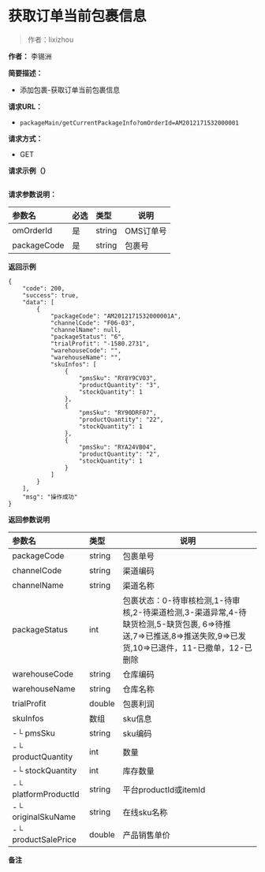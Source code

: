 # 获取订单当前包裹信息

> 作者：lixizhou

**作者：** 李锡洲

    
**简要描述：** 

- 添加包裹-获取订单当前包裹信息

**请求URL：** 
- `packageMain/getCurrentPackageInfo?omOrderId=AM2012171532000001`
  
**请求方式：**
- GET 

**请求示例（）**

``` 

```

**请求参数说明：** 

|参数名|必选|类型|说明|
|:----    |:---|:----- |-----   |
|omOrderId|是|string|OMS订单号
|packageCode|是|string|包裹号
 **返回示例**

``` 
{
    "code": 200,
    "success": true,
    "data": [
        {
            "packageCode": "AM2012171532000001A",
            "channelCode": "F06-03",
            "channelName": null,
            "packageStatus": "6",
            "trialProfit": "-1580.2731",
			"warehouseCode": "",
			"warehouseName": "",
            "skuInfos": [
                {
                    "pmsSku": "RY8Y9CV03",
                    "productQuantity": "3",
					"stockQuantity": 1
                },
                {
                    "pmsSku": "RY90DRF07",
                    "productQuantity": "22",
					"stockQuantity": 1
                },
                {
                    "pmsSku": "RYA24VB04",
                    "productQuantity": "2",
					"stockQuantity": 1
                }
            ]
        }
    ],
    "msg": "操作成功"
}
```

 **返回参数说明** 

|参数名|类型|说明|
|:-----  |:-----|-----                           |
|packageCode|string|包裹单号
|channelCode |string |渠道编码 |
|channelName |string |渠道名称 |
|packageStatus|int |包裹状态：0-待审核检测,1-待审核,2-待渠道检测,3-渠道异常,4-待缺货检测,5-缺货包裹, 6=>待推送,7=>已推送,8=>推送失败,9=>已发货,10=>已退件，11-已撤单，12-已删除 |
|warehouseCode |string |仓库编码 |
|warehouseName |string |仓库名称 |
|trialProfit |double |包裹利润 |
|skuInfos |数组 |sku信息 |
|-└ pmsSku |string |sku编码 |
|-└ productQuantity |int |数量 |
|-└ stockQuantity |int |库存数量 |
|-└ platformProductId|string|平台productId或itemId
|-└ originalSkuName|string|在线sku名称
|-└ productSalePrice|double|产品销售单价
 **备注**